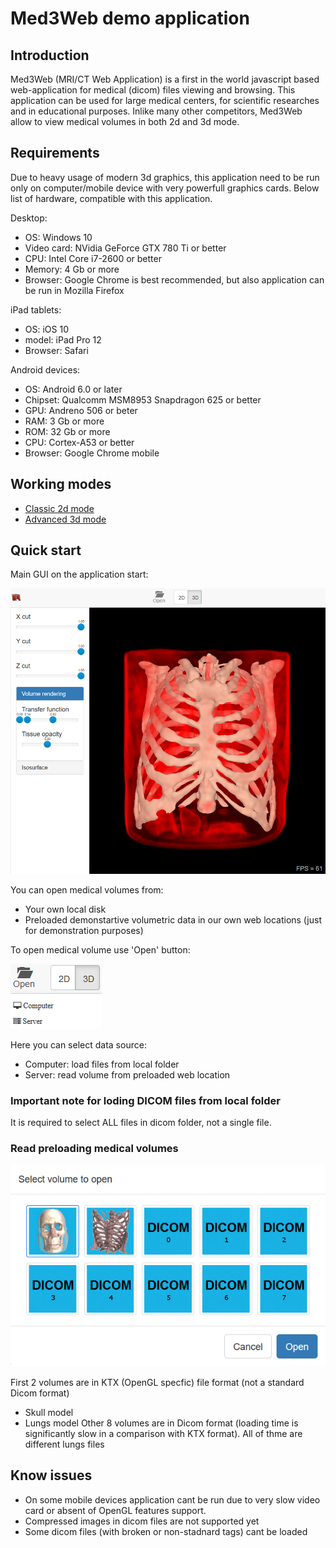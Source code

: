 # Med3Web demo application

## Introduction

Med3Web (MRI/CT Web Application) is a first in the world javascript based web-application
for medical (dicom) files viewing and browsing. This application can be used for large
medical centers, for scientific researches and in educational purposes.
Inlike many other competitors, Med3Web allow to view medical volumes in both 2d and 3d mode.

## Requirements

Due to heavy usage of modern 3d graphics, this application need to be run only on computer/mobile device
with very powerfull graphics cards. Below list of hardware, compatible with this application.

Desktop:
  * OS: Windows 10
  * Video card: NVidia GeForce GTX 780 Ti or better
  * CPU: Intel Core i7-2600 or better
  * Memory: 4 Gb or more
  * Browser: Google Chrome is best recommended, but also application can be run in Mozilla Firefox

iPad tablets:
  * OS: iOS 10
  * model: iPad Pro 12
  * Browser: Safari

Android devices:
  * OS: Android 6.0 or later
  * Chipset: Qualcomm MSM8953 Snapdragon 625 or better
  * GPU: Andreno 506 or beter
  * RAM: 3 Gb or more
  * ROM: 32 Gb or more
  * CPU: Cortex-A53 or better
  * Browser: Google Chrome mobile

## Working modes

* [Classic 2d mode](mode_2d.md)
* [Advanced 3d mode](mode_3d.md)

## Quick start

Main GUI on the application start:

![general-view](images/mri_3d_mode_main.png)

You can open medical volumes from: 
  * Your own local disk
  * Preloaded demonstartive volumetric data in our own web locations (just for demonstration purposes)

To open medical volume use 'Open' button:

![open-button](images/mri_open_data_menu.png)

Here you can select data source:
  * Computer: load files from local folder
  * Server: read volume from preloaded web location

### Important note for loding DICOM files from local folder

It is required to select ALL files in dicom folder, not a single file.

### Read preloading medical volumes

![server-volumes](images/mri_open_predefined_volumes_server.png)

First 2 volumes are in KTX (OpenGL specfic) file format (not a standard Dicom format)
  * Skull model
  * Lungs model
Other 8 volumes are in Dicom format (loading time is significantly slow in a comparison with KTX format).
All of thme are different lungs files

## Know issues

* On some mobile devices application cant be run due to very slow video card or absent of OpenGL features support.
* Compressed images in dicom files are not supported yet
* Some dicom files (with broken or non-stadnard tags) cant be loaded

